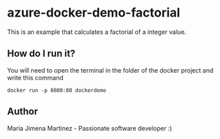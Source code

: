 # azure-docker-demo-factorial

This is an example that calculates a factorial of a integer value.

## How do I run it?

You will need to open the terminal in the folder of the docker project and write this command

```
docker run -p 8080:80 dockerdemo
```

## Author

María Jimena Martinez - Passionate software developer :)
